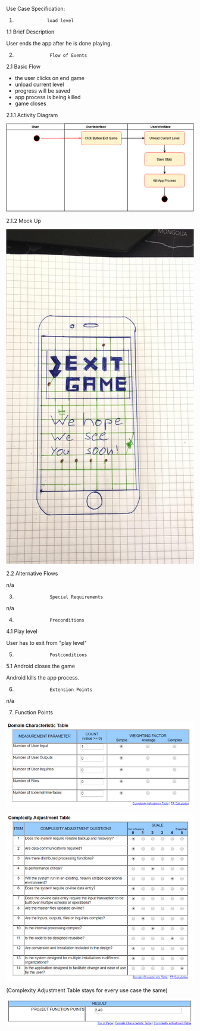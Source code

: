 

<Project LogicGame>

Use Case Specification: <Use-Case load level>


1.                 load level


1.1               Brief Description

User ends the app after he is done playing.

2.                  Flow of Events
2.1               Basic Flow
* the user clicks on end game
* unload current level
* progress will be saved
* app process is being killed
* game closes


2.1.1 Activity Diagram

![](AD%20Quit%20Game.png)

2.1.2 Mock Up

![](Mockup%20exit%20game.jpeg)


2.2               Alternative Flows

n/a

3.                  Special Requirements

n/a
 

4.                  Preconditions


4.1               Play level
 
User has to exit from "play level"


5.                  Postconditions


5.1             Android closes the game
 
Android kills the app process. 

6.                  Extension Points

n/a
 
7. Function Points

![](FP%20for%20UC%20exit%20game.png)

 
![](FP%20for%20entire%20Project.png)

(Complexity Adjustment Table stays for every use case the same) 

![](Result%20FP%20for%20UC%20exit%20game.png)
